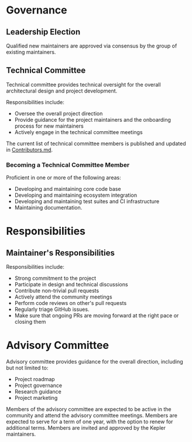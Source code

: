 # Governance

## Leadership Election

Qualified new maintainers are approved via consensus by the group of existing maintainers. 

## Technical Committee

Technical committee provides technical oversight for the overall architectural design and project development.

Responsibilities include:

* Oversee the overall project direction
* Provide guidance for the project maintainers and the onboarding process for new maintainers
* Actively engage in the technical committee meetings

The current list of technical committee members is published and updated in [Contributors.md](Contributors.md).

### Becoming a Technical Committee Member

Proficient in one or more of the following areas: 
* Developing and maintaining core code base
* Developing and maintaining ecosystem integration 
* Developing and maintaining test suites and CI infrastructure
* Maintaining documentation.

# Responsibilities

## Maintainer's Responsibilities

Responsibilities include:

* Strong commitment to the project
* Participate in design and technical discussions
* Contribute non-trivial pull requests
* Actively attend the community meetings
* Perform code reviews on other's pull requests
* Regularly triage GitHub issues. 
* Make sure that ongoing PRs are moving forward at the right pace or closing them

# Advisory Committee

Advisory committee provides guidance for the overall direction, including but not limited to:
* Project roadmap
* Project governance
* Research guidance
* Project marketing

Members of the advisory committee are expected to be active in the community and attend the advisory committee meetings.
Members are expected to serve for a term of one year, with the option to renew for additional terms.
Members are invited and approved by the Kepler maintainers.